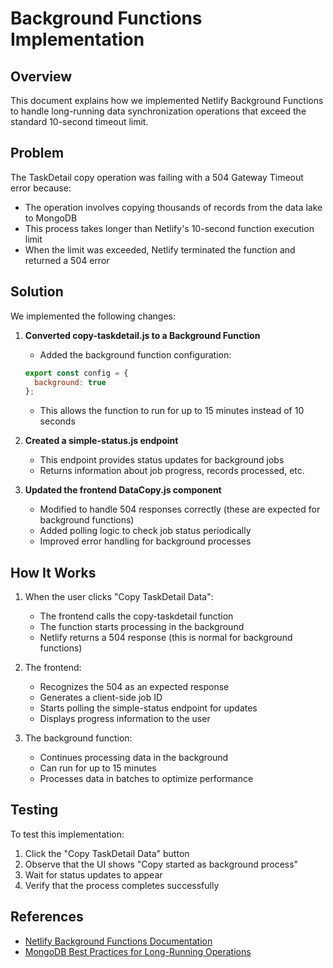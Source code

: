 # Background Functions Implementation

## Overview

This document explains how we implemented Netlify Background Functions to handle long-running data synchronization operations that exceed the standard 10-second timeout limit.

## Problem

The TaskDetail copy operation was failing with a 504 Gateway Timeout error because:
- The operation involves copying thousands of records from the data lake to MongoDB
- This process takes longer than Netlify's 10-second function execution limit
- When the limit was exceeded, Netlify terminated the function and returned a 504 error

## Solution

We implemented the following changes:

1. **Converted copy-taskdetail.js to a Background Function**
   - Added the background function configuration:
   ```javascript
   export const config = {
     background: true
   };
   ```
   - This allows the function to run for up to 15 minutes instead of 10 seconds

2. **Created a simple-status.js endpoint**
   - This endpoint provides status updates for background jobs
   - Returns information about job progress, records processed, etc.

3. **Updated the frontend DataCopy.js component**
   - Modified to handle 504 responses correctly (these are expected for background functions)
   - Added polling logic to check job status periodically
   - Improved error handling for background processes

## How It Works

1. When the user clicks "Copy TaskDetail Data":
   - The frontend calls the copy-taskdetail function
   - The function starts processing in the background
   - Netlify returns a 504 response (this is normal for background functions)

2. The frontend:
   - Recognizes the 504 as an expected response
   - Generates a client-side job ID
   - Starts polling the simple-status endpoint for updates
   - Displays progress information to the user

3. The background function:
   - Continues processing data in the background
   - Can run for up to 15 minutes
   - Processes data in batches to optimize performance

## Testing

To test this implementation:
1. Click the "Copy TaskDetail Data" button
2. Observe that the UI shows "Copy started as background process"
3. Wait for status updates to appear
4. Verify that the process completes successfully

## References

- [Netlify Background Functions Documentation](https://docs.netlify.com/functions/background-functions/)
- [MongoDB Best Practices for Long-Running Operations](https://www.mongodb.com/docs/manual/core/transactions-in-applications/#best-practices)
